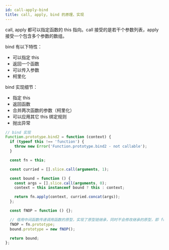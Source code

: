 ```yaml
---
id: call-apply-bind
title: call, apply, bind 的原理、实现
---
```


call, apply 都可以指定函数的 this 指向。call 接受的是若干个参数列表，apply 接受一个包含多个参数的数组。

bind 有以下特性：

- 可以指定 this
- 返回一个函数
- 可以传入参数
- 柯里化

bind 实现细节：

- 指定 this
- 返回函数
- 合并两次函数的参数（柯里化）
- 可以应用其它 this 绑定规则
- 抛出异常

```javascript
// bind 实现
Function.prototype.bind2 = function (context) {
  if (typeof this !== 'function') {
    throw new Error('Function.prototype.bind2 - not callable');
  }

  const fn = this;

  const curried = [].slice.call(arguments, 1);

  const bound = function () {
    const args = [].slice.call(arguments, 0);
    context = this instanceof bound ? this : context;

    return fn.apply(context, curried.concat(args));
  };

  const fNOP = function () {};

  // 借用中间函数传递调用函数的原型，实现了原型链继承，同时不会修改继承的原型，即 fn
  fNOP = fn.prototype;
  bound.prototype = new fNOP();

  return bound;
};
```
